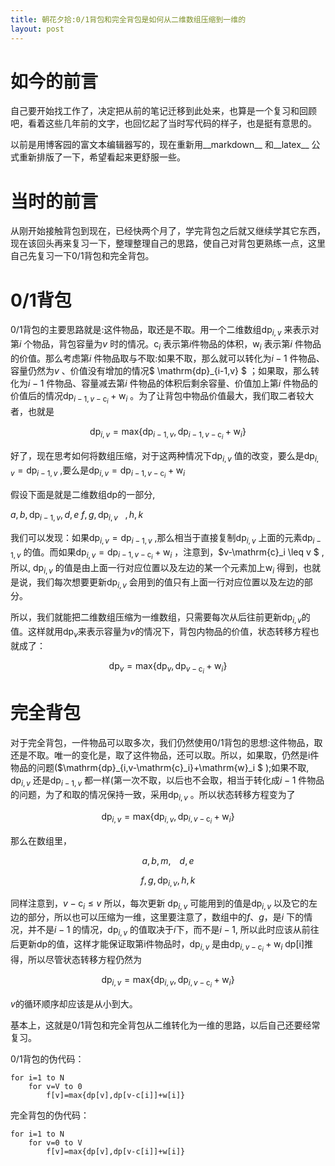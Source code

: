 ```yaml
---
title: 朝花夕拾:0/1背包和完全背包是如何从二维数组压缩到一维的
layout: post
---
```


# 如今的前言

自己要开始找工作了，决定把从前的笔记迁移到此处来，也算是一个复习和回顾吧，看着这些几年前的文字，也回忆起了当时写代码的样子，也是挺有意思的。

以前是用博客园的富文本编辑器写的，现在重新用__markdown__ 和__latex__ 公式重新排版了一下，希望看起来更舒服一些。

# 当时的前言

从刚开始接触背包到现在，已经快两个月了，学完背包之后就又继续学其它东西，现在该回头再来复习一下，整理整理自己的思路，使自己对背包更熟练一点，这里自己先复习一下0/1背包和完全背包。

# 0/1背包

0/1背包的主要思路就是:这件物品，取还是不取。用一个二维数组$\mathrm{dp}_{i,v}$ 来表示对第$i$ 个物品，背包容量为$v$ 时的情况。$\mathrm{c}_i$ 表示第$i$件物品的体积，$\mathrm{w}_i$ 表示第$i$ 件物品的价值。那么考虑第$i$ 件物品取与不取:如果不取，那么就可以转化为$i-1$ 件物品、容量仍然为$v$ 、价值没有增加的情况$ \mathrm{dp}_{i-1,v} $ ；如果取，那么转化为$i-1$ 件物品、容量减去第$i$ 件物品的体积后剩余容量、价值加上第$i$ 件物品的价值后的情况$\mathrm{dp}_{i-1,v-\mathrm{c}_i}+\mathrm{w}_i$ 。为了让背包中物品价值最大，我们取二者较大者，也就是

$$\mathrm{dp}_{i,v} = \mathrm{max} \lbrace \mathrm{dp}_{i-1,v} , \mathrm{dp}_{i-1,v-\mathrm{c}_i}+\mathrm{w}_i \rbrace$$

好了，现在思考如何将数组压缩，对于这两种情况下$\mathrm{dp}_{i,v}$ 值的改变，要么是$\mathrm{dp}_{i,v} = \mathrm{dp}_{i-1,v}$ ,要么是$\mathrm{dp}_{i,v} = \mathrm{dp}_{i-1,v-\mathrm{c}_i}+\mathrm{w}_i$

假设下面是就是二维数组dp的一部分,

$a, b, \mathrm{dp}_{i-1,v},d,e$
$f,g,\mathrm{dp}_{i,v}\,\,\,\,\,,h,k$

我们可以发现：如果$\mathrm{dp}_{i,v}=\mathrm{dp}_{i-1,v}$ ,那么相当于直接复制$\mathrm{dp}_{i,v}$ 上面的元素$\mathrm{dp}_{i-1,v}$ 的值。而如果$\mathrm{dp}_{i,v}=\mathrm{dp}_{i-1,v-\mathrm{c}_i}+\mathrm{w}_i$ ，注意到，$v-\mathrm{c}_i \leq v $ ,所以, $\mathrm{dp}_{i,v}$ 的值是由上面一行对应位置以及左边的某一个元素加上$\mathrm{w}_i$ 得到，也就是说，我们每次想要更新$\mathrm{dp}_{i,v}$ 会用到的值只有上面一行对应位置以及左边的部分。

所以，我们就能把二维数组压缩为一维数组，只需要每次从后往前更新$\mathrm{dp}_{i,v}$的值。这样就用$\mathrm{dp}_v$来表示容量为$v$的情况下，背包内物品的价值，状态转移方程也就成了：

$$\mathrm{dp}_v = \mathrm{max}\lbrace \mathrm{dp}_v,\mathrm{dp}_{v-\mathrm{c}_i} + \mathrm{w}_i \rbrace$$

# 完全背包

对于完全背包，一件物品可以取多次，我们仍然使用0/1背包的思想:这件物品，取还是不取。唯一的变化是，取了这件物品，还可以取。所以，如果取，仍然是i件物品的问题($\mathrm{dp}_{i,v-\mathrm{c}_i}+\mathrm{w}_i $ );如果不取, $\mathrm{dp}_{i,v}$ 还是$\mathrm{dp}_{i-1,v}$ 都一样(第一次不取，以后也不会取，相当于转化成$i-1$ 件物品的问题，为了和取的情况保持一致，采用$\mathrm{dp}_{i,v}$ 。所以状态转移方程变为了

$$\mathrm{dp}_{i,v} = \mathrm{max}\lbrace \mathrm{dp}_{i,v},\mathrm{dp}_{i,v-\mathrm{c}_i} + \mathrm{w}_i \rbrace$$

那么在数组里，

$$a,b,m,\,\,\,\,\,\,d,e$$

$$f,g,\mathrm{dp}_{i,v},h,k$$

同样注意到，$v-\mathrm{c}_{i} \leq v$ 所以，每次更新 $\mathrm{dp}_{i,v}$ 可能用到的值是$\mathrm{dp}_{i,v}$ 以及它的左边的部分，所以也可以压缩为一维，这里要注意了，数组中的$f$、$g$，是$i$ 下的情况，并不是$i-1$ 的情况，$\mathrm{dp}_{i,v}$ 的值取决于$i$下，而不是$i-1$, 所以此时应该从前往后更新dp的值，这样才能保证取第i件物品时，$\mathrm{dp}_{i,v}$ 是由$\mathrm{dp}_{i,v-\mathrm{c}_i} + \mathrm{w}_i$ dp[i]推得，所以尽管状态转移方程仍然为

$$\mathrm{dp}_{i,v} = \mathrm{max}\lbrace \mathrm{dp}_{i,v},\mathrm{dp}_{i,v-\mathrm{c}_i} + \mathrm{w}_i \rbrace$$

$v$的循环顺序却应该是从小到大。

基本上，这就是0/1背包和完全背包从二维转化为一维的思路，以后自己还要经常复习。

0/1背包的伪代码：

	for i=1 to N
	    for v=V to 0
	        f[v]=max{dp[v],dp[v-c[i]]+w[i]}
	       
	       
完全背包的伪代码：

	for i=1 to N
	    for v=0 to V
	        f[v]=max{dp[v],dp[v-c[i]]+w[i]}



	